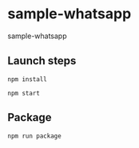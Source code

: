 # sample-whatsapp
sample-whatsapp


## Launch steps ##

`npm install`

`npm start`


## Package ##

`npm run package`

